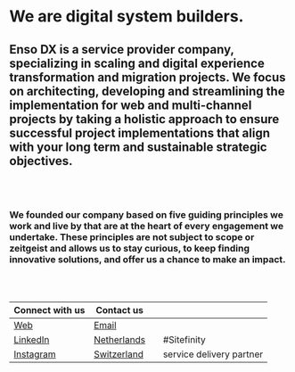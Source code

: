 # We are digital system builders.  
## Enso DX is a service provider company, specializing in scaling and digital experience transformation and migration projects. We focus on architecting, developing and streamlining the implementation for web and multi-channel projects by taking a holistic approach to ensure successful project implementations that align with your long term and sustainable strategic objectives.
  
<br>
<br>    

### We founded our company based on five guiding principles we work and live by that are at the heart of every engagement we undertake. These principles are not subject to scope or zeitgeist and allows us to stay curious, to keep finding innovative solutions, and offer us a chance to make an impact.
<br>
<br>

| Connect with us  | Contact us    |            |               |
| ------------- | ------------- | ------------- | ------------- |
| [Web](https://www.ensodx.com)  | [Email](mailto:info@ensodx.com)     |  |  |
| [LinkedIn](https://www.linkedin.com/in/ensodx)  | [Netherlands](callto:+31627507936)  |   | #Sitefinity |
| [Instagram ](https://www.instagram.com/ensodx) | [Switzerland](callto:+41799464453)  |   | service delivery partner |